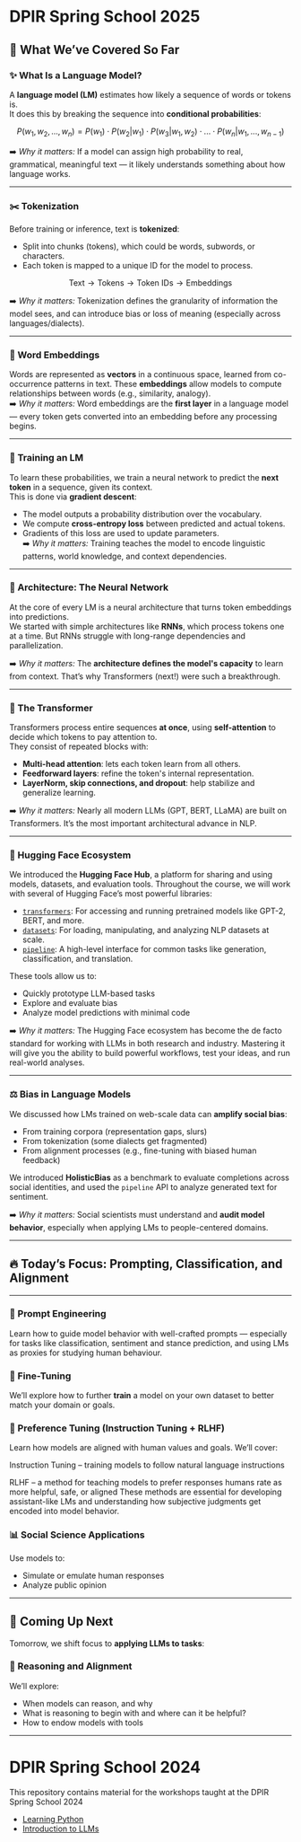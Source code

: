 # DPIR Spring School 2025

## 🧠 What We’ve Covered So Far

### ✨ What Is a Language Model?  
A **language model (LM)** estimates how likely a sequence of words or tokens is.  
It does this by breaking the sequence into **conditional probabilities**:

$$
P(w_1, w_2, ..., w_n) = P(w_1) \cdot P(w_2|w_1) \cdot P(w_3|w_1, w_2) \cdot ... \cdot P(w_n | w_1, ..., w_{n-1})
$$

➡️ *Why it matters:* If a model can assign high probability to real, grammatical, meaningful text — it likely understands something about how language works.

---

### ✂️ Tokenization  
Before training or inference, text is **tokenized**:  
- Split into chunks (tokens), which could be words, subwords, or characters.  
- Each token is mapped to a unique ID for the model to process.

$$
\text{Text} \rightarrow \text{Tokens} \rightarrow \text{Token IDs} \rightarrow \text{Embeddings}
$$

➡️ *Why it matters:* Tokenization defines the granularity of information the model sees, and can introduce bias or loss of meaning (especially across languages/dialects).

---

### 🧱 Word Embeddings  
Words are represented as **vectors** in a continuous space, learned from co-occurrence patterns in text. These **embeddings** allow models to compute relationships between words (e.g., similarity, analogy).  
➡️ *Why it matters:* Word embeddings are the **first layer** in a language model — every token gets converted into an embedding before any processing begins.

---

### 🔧 Training an LM  
To learn these probabilities, we train a neural network to predict the **next token** in a sequence, given its context.  
This is done via **gradient descent**:  
- The model outputs a probability distribution over the vocabulary.  
- We compute **cross-entropy loss** between predicted and actual tokens.  
- Gradients of this loss are used to update parameters.  
➡️ *Why it matters:* Training teaches the model to encode linguistic patterns, world knowledge, and context dependencies.

---

### 🧠 Architecture: The Neural Network  
At the core of every LM is a neural architecture that turns token embeddings into predictions.  
We started with simple architectures like **RNNs**, which process tokens one at a time. But RNNs struggle with long-range dependencies and parallelization.

➡️ *Why it matters:* The **architecture defines the model's capacity** to learn from context. That’s why Transformers (next!) were such a breakthrough.

---

### 🔀 The Transformer  
Transformers process entire sequences **at once**, using **self-attention** to decide which tokens to pay attention to.  
They consist of repeated blocks with:
- **Multi-head attention**: lets each token learn from all others.
- **Feedforward layers**: refine the token's internal representation.
- **LayerNorm, skip connections, and dropout**: help stabilize and generalize learning.

➡️ *Why it matters:* Nearly all modern LLMs (GPT, BERT, LLaMA) are built on Transformers. It’s the most important architectural advance in NLP.

---

### 🤗 Hugging Face Ecosystem  
We introduced the **Hugging Face Hub**, a platform for sharing and using models, datasets, and evaluation tools. Throughout the course, we will work with several of Hugging Face’s most powerful libraries:

- [`transformers`](https://github.com/huggingface/transformers): For accessing and running pretrained models like GPT-2, BERT, and more.  
- [`datasets`](https://huggingface.co/docs/datasets): For loading, manipulating, and analyzing NLP datasets at scale.  
- [`pipeline`](https://huggingface.co/docs/transformers/main_classes/pipelines): A high-level interface for common tasks like generation, classification, and translation.

These tools allow us to:
- Quickly prototype LLM-based tasks  
- Explore and evaluate bias  
- Analyze model predictions with minimal code

➡️ *Why it matters:* The Hugging Face ecosystem has become the de facto standard for working with LLMs in both research and industry. Mastering it will give you the ability to build powerful workflows, test your ideas, and run real-world analyses.

--- 

### ⚖️ Bias in Language Models  
We discussed how LMs trained on web-scale data can **amplify social bias**:
- From training corpora (representation gaps, slurs)
- From tokenization (some dialects get fragmented)
- From alignment processes (e.g., fine-tuning with biased human feedback)

We introduced **HolisticBias** as a benchmark to evaluate completions across social identities, and used the `pipeline` API to analyze generated text for sentiment.

➡️ *Why it matters:* Social scientists must understand and **audit model behavior**, especially when applying LMs to people-centered domains.

---

## 🔥 Today’s Focus: Prompting, Classification, and Alignment

---

### 🧩 Prompt Engineering  
Learn how to guide model behavior with well-crafted prompts — especially for tasks like classification, sentiment and stance prediction, and using LMs as proxies for studying human behaviour.

### 🧪 Fine-Tuning  
We’ll explore how to further **train** a model on your own dataset to better match your domain or goals.

### 🧠 Preference Tuning (Instruction Tuning + RLHF)
Learn how models are aligned with human values and goals.
We’ll cover:

Instruction Tuning – training models to follow natural language instructions

RLHF – a method for teaching models to prefer responses humans rate as more helpful, safe, or aligned
These methods are essential for developing assistant-like LMs and understanding how subjective judgments get encoded into model behavior.

### 📊 Social Science Applications  
Use models to:
- Simulate or emulate human responses
- Analyze public opinion

---

## 👀 Coming Up Next

Tomorrow, we shift focus to **applying LLMs to tasks**:


### 🧠 Reasoning and Alignment  
We’ll explore:
- When models can reason, and why
- What is reasoning to begin with and where can it be helpful? 
- How to endow models with tools

---


# DPIR Spring School 2024
This repository contains material for the workshops taught at the DPIR Spring School 2024

- [Learning Python](https://github.com/antndlcrx/oss_2024/blob/main/tutorials/oss_python_intro.ipynb)
- [Introduction to LLMs](https://github.com/antndlcrx/oss_2024/blob/main/tutorials/oss_python_intro.ipynb)


